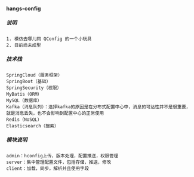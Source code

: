 #### hangs-config

##### 说明
```
1. 模仿去哪儿网 QConfig 的一个小玩具
2. 目前尚未成型
```

##### 技术栈
```
SpringCloud（服务框架）
SpringBoot（基础）
SpringSecurity（权限）
MyBatis（ORM）
MySQL（数据库）
Kafka（消息队列）：选择kafka的原因是在分布式配置中心中，消息的可达性并不是很重要，就是消息丢失，也不会影响到配置中心的正常使用
Redis（NoSQL）
Elasticsearch（搜索）
```

##### 模块说明
```
admin：hconfig上传，版本处理，配置推送，权限管理
server：集中管理配置文件，包括存储，推送，修改
client：加载，同步，解析并且使用字段
```
  
